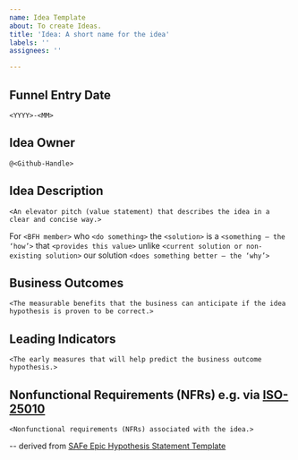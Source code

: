 ```yaml
---
name: Idea Template
about: To create Ideas.
title: 'Idea: A short name for the idea'
labels: ''
assignees: ''

---
```


## Funnel Entry Date
`<YYYY>-<MM>`

## Idea Owner
`@<Github-Handle>`

## Idea Description

`<An elevator pitch (value statement) that describes the idea in a clear and concise way.>`

For `<BFH member>`
who `<do something>`
the `<solution>`
is a `<something – the ‘how’>`
that `<provides this value>`
unlike `<current solution or non-existing solution>`
our solution `<does something better — the ‘why’>`

## Business Outcomes

`<The measurable benefits that the business can anticipate if the idea hypothesis is proven to be correct.>`

## Leading Indicators

`<The early measures that will help predict the business outcome hypothesis.>`

## Nonfunctional Requirements (NFRs) e.g. via [ISO-25010](https://www.inztitut.de/blog/glossar/iso-25010/)

`<Nonfunctional requirements (NFRs) associated with the idea.>`

--
derived from [SAFe Epic Hypothesis Statement Template](https://www.scaledagileframework.com/epic/)
